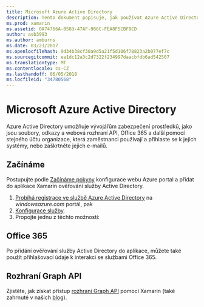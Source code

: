 ```yaml
---
title: Microsoft Azure Active Directory
description: Tento dokument popisuje, jak používat Azure Active Directory k ověřování uživatelů v mobilních aplikacích vytvořených pomocí Xamarinu.
ms.prod: xamarin
ms.assetid: 0A74766A-B583-47AF-986C-FEA8F5CBF9CD
author: asb3993
ms.author: amburns
ms.date: 03/23/2017
ms.openlocfilehash: 9d34b38cf30a9d5a21f5d106f78823a2b077ef7c
ms.sourcegitcommit: ea1dc12a3c2d7322f234997daacbfdb6ad542507
ms.translationtype: MT
ms.contentlocale: cs-CZ
ms.lasthandoff: 06/05/2018
ms.locfileid: "34780568"
---
```

# <a name="microsoft-azure-active-directory"></a>Microsoft Azure Active Directory


Azure Active Directory umožňuje vývojářům zabezpečení prostředků, jako jsou soubory, odkazy a webová rozhraní API, Office 365 a další pomocí stejného účtu organizace, která zaměstnanci používají a přihlaste se k jejich systémy, nebo zaškrtněte jejich e-mailů.

## <a name="getting-started"></a>Začínáme

Postupujte podle [Začínáme pokyny](~/cross-platform/data-cloud/active-directory/get-started/index.md) konfigurace webu Azure portal a přidat do aplikace Xamarin ověřování služby Active Directory.

1. [Probíhá registrace ve službě Azure Active Directory](~/cross-platform/data-cloud/active-directory/get-started/register.md) na *windowsazure.com* portál, pak
2. [Konfigurace služby](~/cross-platform/data-cloud/active-directory/get-started/configure.md).
3. Propojte jednu z těchto možností:

## <a name="office-365"></a>Office 365

Po přidání ověřování služby Active Directory do aplikace, můžete také použít přihlašovací údaje k interakci se službami Office 365.

## <a name="graph-api"></a>Rozhraní Graph API

Zjistěte, jak získat přístup [rozhraní Graph API](~/cross-platform/data-cloud/active-directory/graph.md) pomocí Xamarin (také zahrnuté v našich [blog](http://blog.xamarin.com/authenticate-xamarin-mobile-apps-using-azure-active-directory/)).

